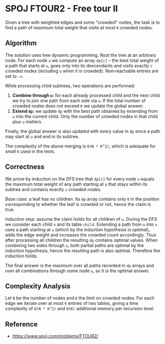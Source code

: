 # SPOJ FTOUR2 - Free tour II

Given a tree with weighted edges and some "crowded" nodes, the task is to
find a path of maximum total weight that visits at most `K` crowded nodes.

## Algorithm

The solution uses tree dynamic programming.  Root the tree at an arbitrary
node.  For each node `u` we compute an array `dp[c]` – the best total weight of
a path that starts at `u`, goes only into its descendants and visits exactly
`c` crowded nodes (including `u` when it is crowded).  Non‑reachable entries are
set to `-∞`.

While processing child subtrees, two operations are performed:

1. **Combine through `u`:** for each already processed child and the next child
   we try to join one path from each side via `u`.  If the total number of
   crowded nodes does not exceed `K` we update the global answer.
2. **Extend `dp`:** we update `dp` with the best path obtained by extending from
   `u` into the current child.  Only the number of crowded nodes in that child
   plus `u` matters.

Finally, the global answer is also updated with every value in `dp` since a path
may start at `u` and end in its subtree.

The complexity of the above merging is `O(N * K^2)`, which is adequate for
small `K` used in the tests.

## Correctness

We prove by induction on the DFS tree that `dp[c]` for every node `u` equals the
maximum total weight of any path starting at `u` that stays within its subtree
and contains exactly `c` crowded nodes.

*Base case:* a leaf has no children.  Its `dp` array contains only `0` in the
position corresponding to whether the leaf is crowded or not, hence the claim
is true.

*Induction step:* assume the claim holds for all children of `u`.  During the
DFS we consider each child `v` and its table `child`.  Extending a path from `u`
into `v` uses a path starting at `v` (which by the induction hypothesis is
optimal), adds the edge weight and increases the crowded count accordingly.
Thus after processing all children the resulting `dp` contains optimal values.
When combining two sides through `u`, both partial paths are optimal by the
induction hypothesis, hence the resulting path is also optimal.  Therefore the
induction holds.

The final answer is the maximum over all paths recorded in `dp` arrays and over
all combinations through some node `u`, so it is the optimal answer.

## Complexity Analysis

Let `N` be the number of nodes and `K` the limit on crowded nodes.  For each
edge we iterate over at most `K` entries of two tables, giving a time complexity
of `O(N * K^2)` and `O(K)` additional memory per recursion level.

## Reference

- <https://www.spoj.com/problems/FTOUR2/>
